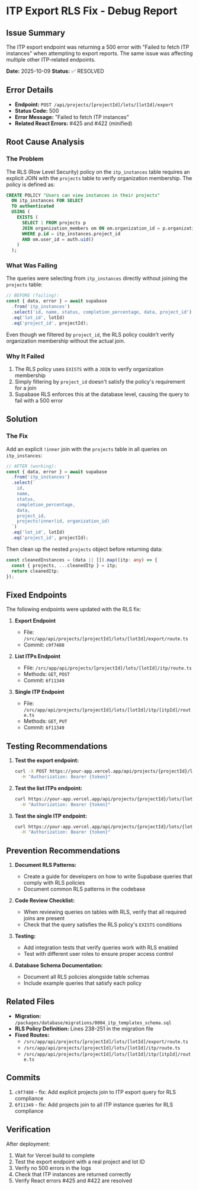 # ITP Export RLS Fix - Debug Report

## Issue Summary
The ITP export endpoint was returning a 500 error with "Failed to fetch ITP instances" when attempting to export reports. The same issue was affecting multiple other ITP-related endpoints.

**Date:** 2025-10-09
**Status:** ✅ RESOLVED

## Error Details
- **Endpoint:** `POST /api/projects/[projectId]/lots/[lotId]/export`
- **Status Code:** 500
- **Error Message:** "Failed to fetch ITP instances"
- **Related React Errors:** #425 and #422 (minified)

## Root Cause Analysis

### The Problem
The RLS (Row Level Security) policy on the `itp_instances` table requires an explicit JOIN with the `projects` table to verify organization membership. The policy is defined as:

```sql
CREATE POLICY "Users can view instances in their projects"
  ON itp_instances FOR SELECT
  TO authenticated
  USING (
    EXISTS (
      SELECT 1 FROM projects p
      JOIN organization_members om ON om.organization_id = p.organization_id
      WHERE p.id = itp_instances.project_id
      AND om.user_id = auth.uid()
    )
  );
```

### What Was Failing
The queries were selecting from `itp_instances` directly without joining the `projects` table:

```typescript
// BEFORE (failing):
const { data, error } = await supabase
  .from('itp_instances')
  .select('id, name, status, completion_percentage, data, project_id')
  .eq('lot_id', lotId)
  .eq('project_id', projectId);
```

Even though we filtered by `project_id`, the RLS policy couldn't verify organization membership without the actual join.

### Why It Failed
1. The RLS policy uses `EXISTS` with a `JOIN` to verify organization membership
2. Simply filtering by `project_id` doesn't satisfy the policy's requirement for a join
3. Supabase RLS enforces this at the database level, causing the query to fail with a 500 error

## Solution

### The Fix
Add an explicit `!inner` join with the `projects` table in all queries on `itp_instances`:

```typescript
// AFTER (working):
const { data, error } = await supabase
  .from('itp_instances')
  .select(`
    id,
    name,
    status,
    completion_percentage,
    data,
    project_id,
    projects!inner(id, organization_id)
  `)
  .eq('lot_id', lotId)
  .eq('project_id', projectId);
```

Then clean up the nested `projects` object before returning data:

```typescript
const cleanedInstances = (data || []).map((itp: any) => {
  const { projects, ...cleanedItp } = itp;
  return cleanedItp;
});
```

## Fixed Endpoints

The following endpoints were updated with the RLS fix:

1. **Export Endpoint**
   - File: `/src/app/api/projects/[projectId]/lots/[lotId]/export/route.ts`
   - Commit: `c9f7480`

2. **List ITPs Endpoint**
   - File: `/src/app/api/projects/[projectId]/lots/[lotId]/itp/route.ts`
   - Methods: `GET`, `POST`
   - Commit: `6f11349`

3. **Single ITP Endpoint**
   - File: `/src/app/api/projects/[projectId]/lots/[lotId]/itp/[itpId]/route.ts`
   - Methods: `GET`, `PUT`
   - Commit: `6f11349`

## Testing Recommendations

1. **Test the export endpoint:**
   ```bash
   curl -X POST https://your-app.vercel.app/api/projects/{projectId}/lots/{lotId}/export \
     -H "Authorization: Bearer {token}"
   ```

2. **Test the list ITPs endpoint:**
   ```bash
   curl https://your-app.vercel.app/api/projects/{projectId}/lots/{lotId}/itp \
     -H "Authorization: Bearer {token}"
   ```

3. **Test the single ITP endpoint:**
   ```bash
   curl https://your-app.vercel.app/api/projects/{projectId}/lots/{lotId}/itp/{itpId} \
     -H "Authorization: Bearer {token}"
   ```

## Prevention Recommendations

1. **Document RLS Patterns:**
   - Create a guide for developers on how to write Supabase queries that comply with RLS policies
   - Document common RLS patterns in the codebase

2. **Code Review Checklist:**
   - When reviewing queries on tables with RLS, verify that all required joins are present
   - Check that the query satisfies the RLS policy's `EXISTS` conditions

3. **Testing:**
   - Add integration tests that verify queries work with RLS enabled
   - Test with different user roles to ensure proper access control

4. **Database Schema Documentation:**
   - Document all RLS policies alongside table schemas
   - Include example queries that satisfy each policy

## Related Files

- **Migration:** `/packages/database/migrations/0004_itp_templates_schema.sql`
- **RLS Policy Definition:** Lines 238-251 in the migration file
- **Fixed Routes:**
  - `/src/app/api/projects/[projectId]/lots/[lotId]/export/route.ts`
  - `/src/app/api/projects/[projectId]/lots/[lotId]/itp/route.ts`
  - `/src/app/api/projects/[projectId]/lots/[lotId]/itp/[itpId]/route.ts`

## Commits

1. `c9f7480` - fix: Add explicit projects join to ITP export query for RLS compliance
2. `6f11349` - fix: Add projects join to all ITP instance queries for RLS compliance

## Verification

After deployment:
1. Wait for Vercel build to complete
2. Test the export endpoint with a real project and lot ID
3. Verify no 500 errors in the logs
4. Check that ITP instances are returned correctly
5. Verify React errors #425 and #422 are resolved
